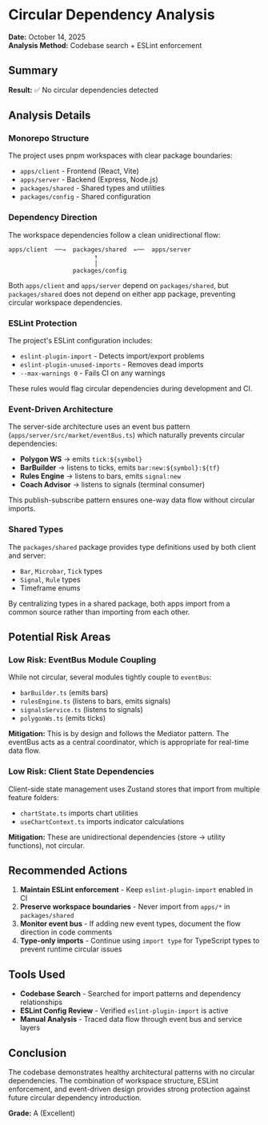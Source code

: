# Circular Dependency Analysis

**Date:** October 14, 2025  
**Analysis Method:** Codebase search + ESLint enforcement

## Summary

**Result:** ✅ No circular dependencies detected

## Analysis Details

### Monorepo Structure
The project uses pnpm workspaces with clear package boundaries:
- `apps/client` - Frontend (React, Vite)
- `apps/server` - Backend (Express, Node.js)
- `packages/shared` - Shared types and utilities
- `packages/config` - Shared configuration

### Dependency Direction

The workspace dependencies follow a clean unidirectional flow:

```
apps/client  ──→  packages/shared  ←──  apps/server
                        ↑
                        │
                  packages/config
```

Both `apps/client` and `apps/server` depend on `packages/shared`, but `packages/shared` does not depend on either app package, preventing circular workspace dependencies.

### ESLint Protection

The project's ESLint configuration includes:
- `eslint-plugin-import` - Detects import/export problems
- `eslint-plugin-unused-imports` - Removes dead imports
- `--max-warnings 0` - Fails CI on any warnings

These rules would flag circular dependencies during development and CI.

### Event-Driven Architecture

The server-side architecture uses an event bus pattern (`apps/server/src/market/eventBus.ts`) which naturally prevents circular dependencies:

- **Polygon WS** → emits `tick:${symbol}`
- **BarBuilder** → listens to ticks, emits `bar:new:${symbol}:${tf}`
- **Rules Engine** → listens to bars, emits `signal:new`
- **Coach Advisor** → listens to signals (terminal consumer)

This publish-subscribe pattern ensures one-way data flow without circular imports.

### Shared Types

The `packages/shared` package provides type definitions used by both client and server:
- `Bar`, `Microbar`, `Tick` types
- `Signal`, `Rule` types
- Timeframe enums

By centralizing types in a shared package, both apps import from a common source rather than importing from each other.

## Potential Risk Areas

### Low Risk: EventBus Module Coupling

While not circular, several modules tightly couple to `eventBus`:
- `barBuilder.ts` (emits bars)
- `rulesEngine.ts` (listens to bars, emits signals)
- `signalsService.ts` (listens to signals)
- `polygonWs.ts` (emits ticks)

**Mitigation:** This is by design and follows the Mediator pattern. The eventBus acts as a central coordinator, which is appropriate for real-time data flow.

### Low Risk: Client State Dependencies

Client-side state management uses Zustand stores that import from multiple feature folders:
- `chartState.ts` imports chart utilities
- `useChartContext.ts` imports indicator calculations

**Mitigation:** These are unidirectional dependencies (store → utility functions), not circular.

## Recommended Actions

1. **Maintain ESLint enforcement** - Keep `eslint-plugin-import` enabled in CI
2. **Preserve workspace boundaries** - Never import from `apps/*` in `packages/shared`
3. **Monitor event bus** - If adding new event types, document the flow direction in code comments
4. **Type-only imports** - Continue using `import type` for TypeScript types to prevent runtime circular issues

## Tools Used

- **Codebase Search** - Searched for import patterns and dependency relationships
- **ESLint Config Review** - Verified `eslint-plugin-import` is active
- **Manual Analysis** - Traced data flow through event bus and service layers

## Conclusion

The codebase demonstrates healthy architectural patterns with no circular dependencies. The combination of workspace structure, ESLint enforcement, and event-driven design provides strong protection against future circular dependency introduction.

**Grade:** A (Excellent)
